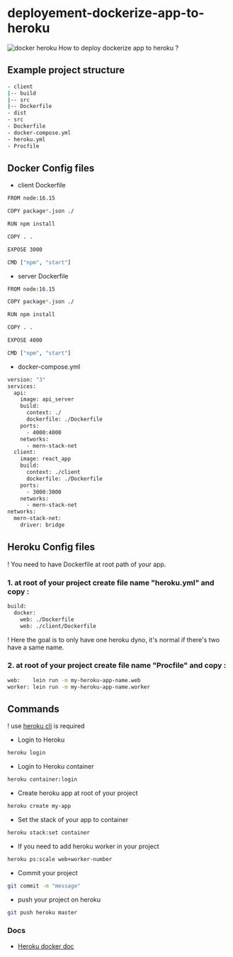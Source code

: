 # deployement-dockerize-app-to-heroku
<img src="https://miro.medium.com/max/1838/0*3xwm0Jdbyn7geaMK.png" alt="docker heroku">
How to deploy dockerize app to heroku ?

## Example project structure
```bash
- client
|-- build
|-- src
|-- Dockerfile
- dist
- src
- Dockerfile
- docker-compose.yml
- heroku.yml
- Procfile
```
## Docker Config files
- client Dockerfile
```bash
FROM node:16.15

COPY package*.json ./

RUN npm install

COPY . .

EXPOSE 3000

CMD ["npm", "start"]
```

- server Dockerfile
```bash
FROM node:16.15

COPY package*.json ./

RUN npm install

COPY . .

EXPOSE 4000

CMD ["npm", "start"]
```

- docker-compose.yml
```bash
version: "3"
services:
  api:
    image: api_server
    build:
      context: ./
      dockerfile: ./Dockerfile
    ports: 
      - 4000:4000
    networks: 
      - mern-stack-net
  client:
    image: react_app
    build:
      context: ./client
      dockerfile: ./Dockerfile
    ports:
      - 3000:3000
    networks: 
      - mern-stack-net
networks:
  mern-stack-net:
    driver: bridge
```

## Heroku Config files
! You need to have Dockerfile at root path of your app.

### 1. at root of your project create file name "heroku.yml" and copy :
```bash
build:
  docker:
    web: ./Dockerfile
    web: ./client/Dockerfile
```

! Here the goal is to only have one heroku dyno, it's normal if there's two have a same name.

### 2. at root of your project create file name "Procfile" and copy :
```bash
web:    lein run -m my-heroku-app-name.web
worker: lein run -m my-heroku-app-name.worker
```

## Commands
! use [heroku cli](https://devcenter.heroku.com/articles/heroku-cli) is required
- Login to Heroku 
```bash
heroku login
```

- Login to Heroku container
```bash
heroku container:login
```

- Create heroku app at root of your project 
```bash
heroku create my-app
```

- Set the stack of your app to container
```bash
heroku stack:set container
```

- If you need to add heroku worker in your project
```bash
heroku ps:scale web+worker-number
```

- Commit your project
```bash
git commit -m "message"
```

- push your project on heroku
```bash
git push heroku master
```

### Docs 
- [Heroku docker doc](https://devcenter.heroku.com/articles/build-docker-images-heroku-yml)
